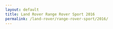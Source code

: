 ```yaml
---
layout: default
title: Land Rover Range Rover Sport 2016
permalink: /land-rover/range-rover-sport/2016/
---
```

